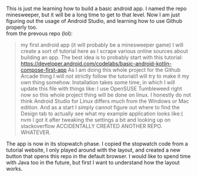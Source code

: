This is just me learning how to build a basic android app. I named the repo minesweeper, but it will be a long time to get to that level. Now I am just figuring out the usage of Android Studio, and learning how to use Github properly too.<br>
from the prevous repo (lol):

>my first android app (it will probably be a minesweeper game) I will create a sort of tutorial here as I scrape various online sources about building an app.
The best idea is to probably start with this tutorial: https://developer.android.com/codelabs/basic-android-kotlin-compose-first-app
As I am doing this whole project for the Github Arcade thing I will not strictly follow the tutorial/I will try to make it my own thing somehow.
Installation takes some time, in which I will update this file with things like: I use OpenSUSE Tumbleweed right now so this whole project thing will be done on linux. I honestly do not think Android Studio for Linux differs much from the Windows or Mac edition.
And as a start I simply cannot figure out where to find the Design tab to actually see what my example application looks like:( nvm I got it after tweaking the settings a bit and looking up on stackoverflow ACCIDENTALLY CREATED ANOTHER REPO. WHATEVER.

The app is now in its stopwatch phase. I copied the stopwatch code from a tutorial website, I only played around with the layout, and created a new button that opens this repo in the default browser. I would like to spend time with Java too in the future, but first I want to understand how the layout works.
